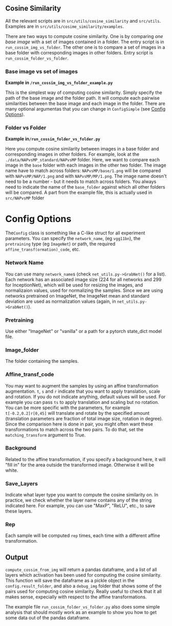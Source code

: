 
## Cosine Similarity
All the relevant scripts are in `src/utils/cosine_similarity` and `src/utils`. Examples are in `src/utils/cosime_similarity/examples`.  

There are two ways to compute cosine similarity. One is by comparing _one base image_ with a set of images contained in a folder. The entry script is in `run_cossim_img_vs_folder`. The other one is to compare a set of images in a base folder with corresponding images in other folders. Entry script is `run_cossim_folder_vs_folder`. 


### Base image vs set of images
**Example in `/run_cossim_img_vs_folder_example.py`**

This is the simplest way of computing cosine similarity. Simply specify the path of the base image and the folder path. It will compute each pairwise similarities between the base image and each image in the folder. There are many optional argumentas that you can change in `ConfigSimple` (see [Config Options](#config-options)).  

### Folder vs Folder
**Example in`/run_cossim_folder_vs_folder.py`**

Here you compute cosine similarity between images in a base folder and corresponding images in other folders. For example, look at the `./data/NAPvsMP_standard/NAPvsMP` folder. Here, we want to compare each image in the `base` folder with each images in the other two folder. The image name have to match across folders: `NAPvsMP/base/1.png` will be compared with `NAPvsMP/NAP/1.png` and with `NAPvsMP/MP/1.png`. The image name doesn't need to be a number - but it needs to match across folders. You always need to indicate the name of the `base_folder` against which all other folders will be compared. A part from the example file, this is actually used in `src/NAPvsMP` folder


# Config Options
The`Config` class is something like a C-like struct for all experiment parameters. You can specify the `network_name`, (eg `vgg11bn`), the `pretraining` type (eg `ImageNet`) or path, the required `affine_transf(ormation)_code`, etc. 

### Network Name 
You can use many `network_name`s (check `net_utils.py->GrabNet()` for a list). Each network has an associated image size (224 for all networks and 299 for InceptionNet), which will be used for resizing the images, and  normalizaion values, used for normalizing the samples. Since we are using networks pretrained on ImageNet, the ImageNet mean and standard deviation are used as normalization values (again, in `net_utils.py->GrabNet()`).

### Pretraining
Use either "ImageNet" or "vanilla" or a path for a pytorch state_dict model file. 

### Image_folder
The folder containing the samples.

### Affine_transf_code
You may want to augment the samples by using an affine transformation augmentation. 
 `t`, `s` and `r` indicate that you want to apply translation, scale and rotation. If you do not indicate anything, default values will be used. For example you can pass `ts` to apply translation and scaling but no rotation. You can be more specific with the parameters, for example `t[-0.2,0.2]r[0,45]` will translate and rotate by the specified amount (translation parameters are fraction of total image size, rotation in degree). 
Since the comparison here is done in pair, you might often want these transformations to match across the two pairs. To do that, set the `matching_transform` argument to True.

### Background
Related to the affine transformation, if you specify a background here, it will "fill in" for the area outside the transformed image. Otherwise it will be white.

### Save_Layers
Indicate what layer type you want to compute the cosine similarity on. In practice, we check whether the layer name contains any of the string indicated here. For example, you can use "MaxP", "ReLU", etc., to save these layers.

### Rep
Each sample will be computed `rep` times, each time with a different affine transformation.


## Output
`compute_cossim_from_img` will return a pandas dataframe, and a list of all layers which activation has been used for computing the cosine similarity.
This function will save the dataframe as a pickle object in the `config.result_folder`, and also a `debug_img` folder that shows some of the pairs used for computing cosine similarity. Really useful to check that it all makes sense, expecially with respect to the affine transformations.

The example file `run_cossim_folder_vs_folder.py` also does some simple analysis that should mostly work as an example to show you how to get some data out of the pandas dataframe.

